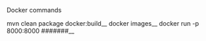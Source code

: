 Docker commands

mvn clean package docker:build__
docker images__
docker run -p 8000:8000 #######__
